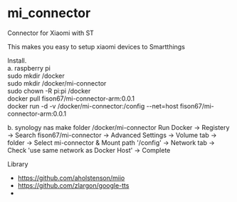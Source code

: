 # mi_connector
Connector for Xiaomi with ST

This makes you easy to setup xiaomi devices to Smartthings



Install. <br/>
a. raspberry pi<br/>
  sudo mkdir /docker<br/>
  sudo mkdir /docker/mi-connector<br/>
  sudo chown -R pi:pi /docker<br/>
  docker pull fison67/mi-connector-arm:0.0.1<br/>
  docker run -d -v /docker/mi-connector:/config --net=host fison67/mi-connector-arm:0.0.1<br/>

b. synology nas
  make folder /docker/mi-connector
  Run Docker
  -> Registery 
  -> Search fison67/mi-connector
  -> Advanced Settings
  -> Volume tab -> folder -> Select mi-connector & Mount path '/config'
  -> Network tab -> Check 'use same network as Docker Host'
  -> Complete
 

Library
- https://github.com/aholstenson/miio
- https://github.com/zlargon/google-tts
- 
